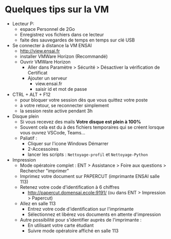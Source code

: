 
# Quelques tips sur la VM

* Lecteur P:
  * espace Personnel de 2Go
  * Enregistrez vos fichiers dans ce lecteur
  * faite des sauvegardes de temps en temps sur clé USB
* Se connecter à distance la VM ENSAI
  * http://view.ensai.fr
  * installer VMWare Horizon (Recommandé)
  * Ouvrir VMWare Horizon
    * Aller dans Paramètre > Sécurité > Désactiver la vérification de Certificat
    * Ajouter un serveur
      * view.ensai.fr
      * saisir id et mot de passe
* CTRL + ALT + F12
  * pour bloquer votre session dès que vous quittez votre poste
  * à votre retour, se reconnecter simplement
  * la session reste active pendant 3h
* Disque plein
  * Si vous recevez des mails **Votre disque est plein à 100%**
  * Souvent cela est du à des fichiers temporaires qui se créent lorsque vous ouvrez VSCode, Teams...
  * Paliatif :
    * Cliquer sur l'icone Windows Démarrer
    * 2-Accessoires
    * lancer les scripts : `Nettoyage-profil` et `Nettoyage-Python`
* Impression
  * Mode opératoire complet : ENT > Assistance > Foire aux questions > Rechercher "imprimer"
  * Imprimez votre document sur PAPERCUT (imprimante ENSAI salle 113)
  * Retenez votre code d'identification à 6 chiffres
	* <http://papercut.domensai.ecole:9191/> (ou dans ENT > Impression > Papercut)
  * Allez en salle 113
	* Entrez votre code d'identification sur l'imprimante
	* Sélectionnez et libérez vos documents en attente d'impression
  * Autre possibilité pour s'identifier auprès de l'imprimante : 
	* En utilisant votre carte étudiant
    * Suivre mode opératoire affiché en salle 113
